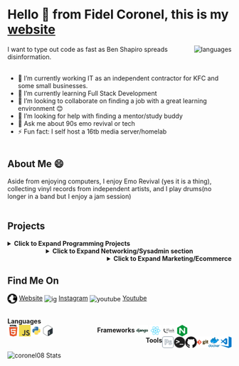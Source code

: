 # Hello 👋 from Fidel Coronel, this is my [website]

<img align="right" alt="languages"
src="https://github-readme-stats.vercel.app/api/top-langs/?username=coronel08" />

I want to type out code as fast as Ben Shapiro spreads disinformation.
<br><br>

- 🔭 I’m currently working IT as an independent contractor for KFC and some small businesses.
- 🌱 I’m currently learning Full Stack Development
- 👯 I’m looking to collaborate on finding a job with a great learning environment 😊
- 🤔 I’m looking for help with finding a mentor/study buddy
- 💬 Ask me about 90s emo revival or tech
- ⚡ Fun fact: I self host a 16tb media server/homelab
<br><br>

## About Me 😄
Aside from enjoying computers, I enjoy Emo Revival (yes it is a thing), collecting vinyl records from independent artists, and I play drums(no longer in a band but I enjoy a jam session)<br><br>

## Projects

<details align="left">
    <summary><b>Click to Expand Programming Projects</b> </summary>
        Lorem lorem lorem lorem:

        - TBD
        - TBD
</details>

<details align="center">
    <summary><b>Click to Expand Networking/Sysadmin section</b> </summary>
        I enjoy self hosting and working with virtualization / VM's. I have done the following:

        - Networking, VLAN's, Port Forwarding
        - Firewalls / Honeypots
        - Reverse Proxies 
        - Self hosting 
        - SSH, FTP, Bash, CLI
</details>

<details align="right">
    <summary> <b>Click to Expand Marketing/Ecommerce</b></summary>
        Have my Degree in Marketing and have deployed traditional marketing and digital marketing tactics

        - Adwords, Search Engine Optimization
        - Marketing Campaigns, Email Campaigns, and Graphic Design (creating digital and printed content)
        - Experience in E Commerce (specifically Magento), Wordpress, WooComerce.
        - Reports/ Analysis using VBA, Excel, Quickbooks, Python, Databases.
</details>


## Find Me On
<img align="center" alt="coronel08" width="22px" src="https://raw.githubusercontent.com/iconic/open-iconic/master/svg/globe.svg"/>  [Website]
<img align="center" alt="ig" width="22px" 
src="https://cdn.jsdelivr.net/npm/simple-icons@v3/icons/instagram.svg" /> [Instagram]
<img align="center" alt="youtube" width="22px" 
src="https://cdn.jsdelivr.net/npm/simple-icons@v3/icons/youtube.svg" /> [Youtube]
<br><br>

<!-- Icons for languages section  -->
<section>
    <b>Languages</b> <br>
    <img align="left" alt="HTML5" width="26px"
    src="https://raw.githubusercontent.com/github/explore/80688e429a7d4ef2fca1e82350fe8e3517d3494d/topics/html/html.png" />
    <img align="left" alt="JavaScript" width="26px" 
    src="https://raw.githubusercontent.com/github/explore/80688e429a7d4ef2fca1e82350fe8e3517d3494d/topics/javascript/javascript.png" />
    <img align="left" alt="python" width="26px" 
    src="https://raw.githubusercontent.com/github/explore/80688e429a7d4ef2fca1e82350fe8e3517d3494d/topics/python/python.png" />
    <img align="left" alt="bash" width="26px"
    src="https://raw.githubusercontent.com/devicons/devicon/master/icons/bash/bash-original.svg" />
</section>

<section align="center">
    <b>Frameworks</b>
    <img align="center" alt="django" width="26px" 
    src="https://raw.githubusercontent.com/github/explore/80688e429a7d4ef2fca1e82350fe8e3517d3494d/topics/django/django.png" />
    <img align="center" alt="react" width="26px" 
    src="https://raw.githubusercontent.com/github/explore/80688e429a7d4ef2fca1e82350fe8e3517d3494d/topics/react/react.png" />
    <img align="center" alt="flask" width="26px" 
    src="https://raw.githubusercontent.com/github/explore/80688e429a7d4ef2fca1e82350fe8e3517d3494d/topics/flask/flask.png" />
    <img align="center" alt="nginx" width="26px"
    src="https://raw.githubusercontent.com/devicons/devicon/master/icons/nginx/nginx-original.svg" />
</section>

<section align="right">
    <b>Tools</b> 
    <img align="right" alt="Visual Studio Code" width="26px" src="https://raw.githubusercontent.com/github/explore/80688e429a7d4ef2fca1e82350fe8e3517d3494d/topics/visual-studio-code/visual-studio-code.png" />
    <img align="right" alt="docker" width="26px" 
    src="https://raw.githubusercontent.com/github/explore/80688e429a7d4ef2fca1e82350fe8e3517d3494d/topics/docker/docker.png" />
    <img align="right" alt="git" width="26px" 
    src="https://raw.githubusercontent.com/github/explore/80688e429a7d4ef2fca1e82350fe8e3517d3494d/topics/git/git.png" />
    <img align="right" alt="github" width="26px" 
    src="https://raw.githubusercontent.com/github/explore/78df643247d429f6cc873026c0622819ad797942/topics/github/github.png" />
    <img align="right" alt="cli" width="26px"
    src="https://raw.githubusercontent.com/github/explore/80688e429a7d4ef2fca1e82350fe8e3517d3494d/topics/terminal/terminal.png" />
    <img align="right" alt="photoshop" width="26px"
    src="https://raw.githubusercontent.com/devicons/devicon/master/icons/photoshop/photoshop-line.svg" />
</section>

<!-- Database
<img align="left" alt="MySQL" width="26px" 
src="https://raw.githubusercontent.com/github/explore/80688e429a7d4ef2fca1e82350fe8e3517d3494d/topics/mysql/mysql.png" />
<img align="left" alt="MongoDB" width="26px" 
src="https://raw.githubusercontent.com/github/explore/80688e429a7d4ef2fca1e82350fe8e3517d3494d/topics/mongodb/mongodb.png" />
<img align="left" alt="nodejs" width="26px" 
src="https://raw.githubusercontent.com/github/explore/80688e429a7d4ef2fca1e82350fe8e3517d3494d/topics/nodejs/nodejs.png" />
-->

<!-- Stats card -->
<br>
<img align="left" alt="coronel08 Stats" 
src="https://github-readme-stats.vercel.app/api?username=coronel08&show-icons=true&hide_border=true&hide=contribs,issues,pr&count_private=true" />



[website]: https://fcoronel.com
[instagram]: https://instagram.com/dont_hmu_ever
[youtube]: https://youtube.com/

